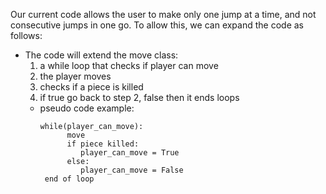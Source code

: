 Our current code allows the user to make only one jump at a time, and not consecutive jumps in one go. To allow this, we can expand the 
code as follows:
- The code will extend the move class:
   1. a while loop that checks if player can move
   2. the player moves
   3. checks if a piece is killed
   4. if true go back to step 2, false then it ends loops
   - pseudo code example:
     ```
     while(player_can_move):
           move
           if piece killed:
              player_can_move = True
           else:
              player_can_move = False
      end of loop
      ```
